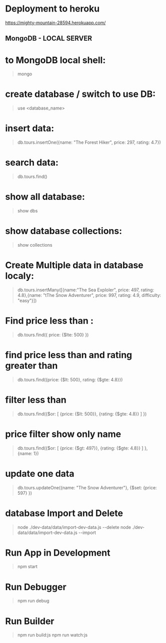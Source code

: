 # Deployment to heroku
https://mighty-mountain-28594.herokuapp.com/

## MongoDB - LOCAL SERVER

# to MongoDB local shell:
> mongo

# create database / switch to use DB:
> use <database_name>

# insert data:
> db.tours.insertOne({name: "The Forest Hiker", price: 297, rating: 4.7})

# search data:
> db.tours.find()

# show all database:
> show dbs

# show database collections:
> show collections
# Create Multiple data in database localy:
> db.tours.insertMany([{name:"The Sea Exploler", price: 497, rating: 4.8},{name: "tThe Snow Adventurer", price: 997, rating: 4.9, difficulty: "easy"}])

# Find price less than <value>:
> db.tours.find({ price: {$lte: 500} })

# find price less than and rating greater than
> db.tours.find({price: {$lt: 500}, rating: {$gte: 4.8}})

# filter less than 
> db.tours.find({$or: [ {price: {$lt: 500}}, {rating: {$gte: 4.8}} ] })

# price filter show only name
> db.tours.find({$or: [ {price: {$gt: 497}}, {rating: {$gte: 4.8}} ] }, {name: 1}) 

# update one data
> db.tours.updateOne({name: "The Snow Adventurer"}, {$set: {price: 597} })


#  database Import and Delete
> node ./dev-data/data/import-dev-data.js --delete
> node ./dev-data/data/import-dev-data.js --import


# Run App in Development
> npm start
# Run Debugger
> npm run debug

# Run Builder
> npm run build:js
> npm run watch:js